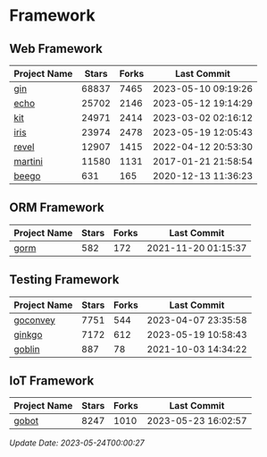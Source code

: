 # Framework

## Web Framework
| Project Name | Stars | Forks | Last Commit |
| ------------ | ----- | ----- | ----------- |
| [gin](https://github.com/gin-gonic/gin) | 68837 | 7465 | 2023-05-10 09:19:26 |
| [echo](https://github.com/labstack/echo) | 25702 | 2146 | 2023-05-12 19:14:29 |
| [kit](https://github.com/go-kit/kit) | 24971 | 2414 | 2023-03-02 02:16:12 |
| [iris](https://github.com/kataras/iris) | 23974 | 2478 | 2023-05-19 12:05:43 |
| [revel](https://github.com/revel/revel) | 12907 | 1415 | 2022-04-12 20:53:30 |
| [martini](https://github.com/go-martini/martini) | 11580 | 1131 | 2017-01-21 21:58:54 |
| [beego](https://github.com/astaxie/beego) | 631 | 165 | 2020-12-13 11:36:23 |

## ORM Framework
| Project Name | Stars | Forks | Last Commit |
| ------------ | ----- | ----- | ----------- |
| [gorm](https://github.com/jinzhu/gorm) | 582 | 172 | 2021-11-20 01:15:37 |

## Testing Framework
| Project Name | Stars | Forks | Last Commit |
| ------------ | ----- | ----- | ----------- |
| [goconvey](https://github.com/smartystreets/goconvey) | 7751 | 544 | 2023-04-07 23:35:58 |
| [ginkgo](https://github.com/onsi/ginkgo) | 7172 | 612 | 2023-05-19 10:58:43 |
| [goblin](https://github.com/franela/goblin) | 887 | 78 | 2021-10-03 14:34:22 |

## IoT Framework
| Project Name | Stars | Forks | Last Commit |
| ------------ | ----- | ----- | ----------- |
| [gobot](https://github.com/hybridgroup/gobot) | 8247 | 1010 | 2023-05-23 16:02:57 |

*Update Date: 2023-05-24T00:00:27*